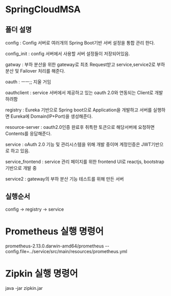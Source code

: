 # SpringCloudMSA

## 폴더 설명
config : Config 서버로 여러개의 Spring Boot기반 서버 설정을 통합 관리 한다.

config_init : config 서버에서 사용할 서버 설정들이 저장되어있음.

gatway : 부하 분산을 위한 gateway로 최초 Request받고 service,service2로 부하분산 및 Failover 처리를 해준다.

oauth : ㅡㅡ;; 지울 거임

oauthclient : service 서버에서 제공하고 있는 oauth 2.0와 연동되는 Client로 개발하려함

registry : Eureka 기반으로 Spring boot으로 Application을 개발하고 서버를 실행하면 Eureka에 Domain(IP+Port)을 생성해준다. 

resource-server : oauth2.0인증 완료후 취특한 토큰으로 해당서버에 요청하면 Contents를 응답해준다.

service : oAuth 2.0 기능 및 관리시스템을 위해 개발 중이며 계정인증은 JWT기반으로 하고 있음.

service_frontend : service 관리 페이지를 위한 frontend UI로 reactjs, bootstrap기반으로 개발 중 

service2 : gateway의 부하 분산 기능 테스트를 위해 만든 서버 


## 실행순서
config -> registry -> service

# Prometheus 실행 명령어
prometheus-2.13.0.darwin-amd64/prometheus --config.file=../service/src/main/resources/prometheus.yml 

# Zipkin 실행 명령어
java -jar zipkin.jar